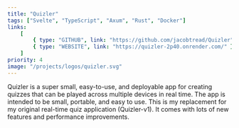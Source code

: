 ```yaml
---
title: "Quizler"
tags: ["Svelte", "TypeScript", "Axum", "Rust", "Docker"]
links:
    [
        { type: "GITHUB", link: "https://github.com/jacobtread/Quizler" },
        { type: "WEBSITE", link: "https://quizler-2p40.onrender.com/" },
    ]
priority: 4
image: "/projects/logos/quizler.svg"
---
```


Quizler is a super small, easy-to-use, and deployable app for creating quizzes that can be played across multiple devices in real time. The app is intended to be small, portable, and easy to use. This is my replacement for my original real-time quiz application (Quizler-v1). It comes with lots of new features and performance improvements.
